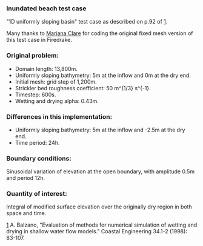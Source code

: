 ### Inundated beach test case

"1D uniformly sloping basin" test case as described on p.92 of [1].

Many thanks to [Mariana Clare][1] for coding the original fixed mesh version of this test case in
Firedrake.

### Original problem:
  * Domain length: 13,800m.
  * Uniformly sloping bathymetry: 5m at the inflow and 0m at the dry end.
  * Initial mesh: grid step of 1,200m.
  * Strickler bed roughness coefficient: 50 m^{1/3} s^{-1}.
  * Timestep: 600s.
  * Wetting and drying alpha: 0.43m.

### Differences in this implementation:
  * Uniformly sloping bathymetry: 5m at the inflow and -2.5m at the dry end.
  * Time period: 24h.

### Boundary conditions:
Sinusoidal variation of elevation at the open boundary, with amplitude 0.5m and period 12h.

### Quantity of interest:
Integral of modified surface elevation over the originally dry region in both space and time.

[1] A. Balzano, "Evaluation of methods for numerical simulation of wetting and drying in shallow
    water flow models." Coastal Engineering 34.1-2 (1998): 83-107.

[1]: http://www.imperial.ac.uk/people/m.clare17 "Mariana Clare"
